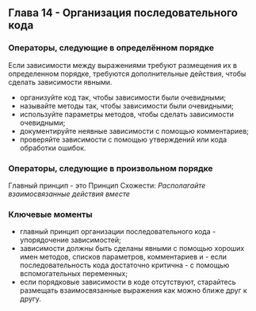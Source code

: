 ## Глава 14 - Организация последовательного кода
### Операторы, следующие в определённом порядке
Если зависимости между выражениями требуют размещения их в определенном порядке, требуются дополнительные действия, чтобы сделать зависимости явными.
- организуйте код так, чтобы зависимости были очевидными;
- называйте методы так, чтобы зависимости были очевидными;
- используйте параметры методов, чтобы сделать зависимости очевидными;
- документируйте неявные зависимости с помощью комментариев;
- проверяйте зависимости с помощью утверждений или кода обработки ошибок.
### Операторы, следующие в произвольном порядке
Главный принцип - это Принцип Схожести: _Располагайте взаимосвязанные действия вместе_
### Ключевые моменты
- главный принцип организации последовательного кода - упорядочение зависимостей;
- зависимости должны быть сделаны явными с помощью хороших имен методов, списков параметров, комментариев и - если последовательность кода достаточно критична - с помощью вспомогательных переменных;
- если порядковые зависимости в коде отсутствуют, старайтесь размещать взаимосвязанные выражения как можно ближе друг к другу.
